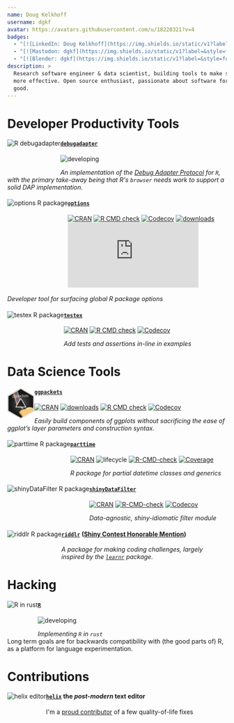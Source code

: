 ```yaml
---
name: Doug Kelkhoff
username: dgkf
avatar: https://avatars.githubusercontent.com/u/18220321?v=4
badges:
  - "[![LinkedIn: Doug Kelkhoff](https://img.shields.io/static/v1?label=&style=for-the-badge&message=Doug%20Kelkhoff&logo=LinkedIn&color=0a66c2)](https://www.linkedin.com/in/doug-kelkhoff/)"
  - "[![Mastodon: dgkf](https://img.shields.io/static/v1?label=&style=for-the-badge&message=dgkf&logo=Mastodon&color=5c4ee4&logoColor=white)](https://fosstodon.org/@dgkf)"
  - "[![Blender: dgkf](https://img.shields.io/static/v1?label=&style=for-the-badge&message=dgkf&logo=Blender&color=f4792b&logoColor=white)](https://projects.blender.org/dgkf)"
description: >
  Research software engineer & data scientist, building tools to make science	
  more effective. Open source enthusiast, passionate about software for social
  good.
---
```


# Developer Productivity Tools

<!-- debugadapter -->
<div class="project">
<div class="project-logo">
<a href="https://github.com/dgkf/debugadapter">
<img height="72" alt="R debugadapter" src="https://user-images.githubusercontent.com/18220321/211887618-2e88d097-0f3b-47a1-bcdc-aa201ccf0630.png" align="left">
</a>
</div>

<div class="project-details">

#### [`debugadapter`](https://github.com/dgkf/debugadapter) 

![developing](https://img.shields.io/badge/lifecycle-developing-orange)

*An implementation of the [Debug Adapter
Protocol](https://microsoft.github.io/debug-adapter-protocol/) for `R`, with the primary take-away being that R's `browser` needs work to support a solid DAP implementation.*

</div>
</div>

<!-- options -->
<div class="project">
<div class="project-logo">
<a href="https://github.com/dgkf/options">
<img height="72" alt="options R package" src="https://user-images.githubusercontent.com/18220321/209406193-2bdff9aa-6236-4b10-94f8-a2eb8777e11d.png" align="left">
</a>
</div>

<div class="project-details">

#### [`options`](https://github.com/dgkf/options)

[![CRAN](https://img.shields.io/cran/v/options.svg)](https://cran.r-project.org/package=options)
[![R CMD check](https://github.com/dgkf/options/actions/workflows/check-full.yaml/badge.svg)](https://github.com/dgkf/options/actions/workflows/check-full.yaml)
[![Codecov](https://img.shields.io/codecov/c/github/dgkf/options/master.svg)](https://app.codecov.io/gh/dgkf/options)
[![downloads](https://cranlogs.r-pkg.org/badges/options)](https://cran.r-project.org/package=options)
[![Matrix Space](https://img.shields.io/matrix/r-pkg-options:matrix.org)](https://matrix.to/#/#r-pkg-options:matrix.org)

*Developer tool for surfacing global R package options*  

</div>
</div>

<!-- testex -->
<div class="project">
<div class="project-logo">
<a href="https://github.com/dgkf/testex">
<img height="72" alt="testex R package" src="https://user-images.githubusercontent.com/18220321/211960830-8c969bee-8c80-4984-8132-b5993911f179.png" align="left">
</a>
</div>

<div class="project-details">

#### [`testex`](https://github.com/dgkf/testex)

[![CRAN](https://img.shields.io/cran/v/testex.svg)](https://cran.r-project.org/package=testex)
[![R CMD
check](https://github.com/dgkf/testex/workflows/R-CMD-check/badge.svg)](https://github.com/dgkf/testex/actions?query=workflow%3AR-CMD-check)
[![Codecov](https://img.shields.io/codecov/c/github/dgkf/testex/main.svg)](https://app.codecov.io/gh/dgkf/testex)

*Add tests and assertions in-line in examples*

</div>
</div>

# Data Science Tools


<!-- ggpackets -->
<div class="project">
<div class="project-logo">
<a href="https://github.com/dgkf/ggpackets">
<img height="72" alt="ggpackets R package" src="https://github.com/dgkf/ggpackets/raw/main/man/figures/ggpackets-hex-small.png" align="left">
</a>
</div>

<div class="project-details">

#### [`ggpackets`](https://github.com/dgkf/ggpackets)

[![CRAN](https://img.shields.io/cran/v/ggpackets.svg)](https://cran.r-project.org/package=ggpackets)
[![downloads](https://cranlogs.r-pkg.org/badges/ggpackets)](https://cran.r-project.org/package=ggpackets)
[![R CMD
check](https://github.com/dgkf/ggpackets/workflows/R-CMD-check/badge.svg)](https://github.com/dgkf/ggpackets/actions?query=workflow%3AR-CMD-check)
[![Codecov](https://img.shields.io/codecov/c/github/dgkf/ggpackets/master.svg)](https://app.codecov.io/gh/dgkf/ggpackets)

*Easily build components of ggplots without sacrificing the ease of ggplot’s layer parameters and construction syntax.*

</div>
</div>

<!-- parttime -->
<div class="project">
<div class="project-logo">
<a href="https://github.com/dgkf/parttime">
<img height="72" alt="parttime R package" src="https://user-images.githubusercontent.com/18220321/211887618-2e88d097-0f3b-47a1-bcdc-aa201ccf0630.png" align="left">
</a>
</div>

<div class="project-details">

#### [`parttime`](https://github.com/dgkf/parttime)

[![CRAN](https://img.shields.io/cran/v/parttime.svg)](https://cran.r-project.org/package=parttime)
![lifecycle](https://img.shields.io/static/v1?label=status&message=developing&color=orange)
[![R-CMD-check](https://github.com/dgkf/parttime/workflows/R-CMD-check/badge.svg)](https://github.com/dgkf/parttime/actions)
[![Coverage](https://codecov.io/gh/dgkf/parttime/branch/main/graph/badge.svg)](https://app.codecov.io/gh/dgkf/parttime?branch=main)

*R package for partial datetime classes and generics*  

</div>
</div>

<!-- shinyDataFilter -->
<div class="project">
<div class="project-logo">
<a href="https://github.com/dgkf/shinyDataFilter">
<img height="72" alt="shinyDataFilter R package" src="https://user-images.githubusercontent.com/18220321/211883677-7fed08b5-59be-44dd-9f27-41924f170591.png" align="left">
</a>
</div>

<div class="project-details">

#### [`shinyDataFilter`](https://github.com/dgkf/scriptgloss)

[![CRAN](https://img.shields.io/cran/v/shinyDataFilter.svg)](https://cran.r-project.org/package=shinyDataFilter)
[![R-CMD-check](https://github.com/dgkf/shinyDataFilter/workflows/R-CMD-check/badge.svg)](https://github.com/dgkf/shinyDataFilter/actions)
[![Codecov](https://img.shields.io/codecov/c/github/dgkf/shinyDataFilter/master.svg)](https://app.codecov.io/gh/dgkf/shinyDataFilter)

*Data-agnostic, shiny-idiomatic filter module*

</div>
</div>

<!-- riddlr -->
<div class="project">
<div class="project-logo">
<a href="https://github.com/dgkf/riddlr">
<img height="72" alt="riddlr R package" src="https://github.com/dgkf/riddlr/raw/master/inst/www/hex-riddlr.png" align="left">
</a>
</div>

<div class="project-details">

#### [`riddlr`](https://github.com/dgkf/riddlr) **([Shiny Contest Honorable Mention](https://www.rstudio.com/blog/winners-of-the-2nd-shiny-contest/))**

*A package for making coding challenges, largely inspired by the [`learnr`](https://github.com/rstudio/learnr) package.*

</div>
</div>

# Hacking

<div class="project">
<div class="project-logo">
<a href="https://github.com/dgkf/R">
<img height="72" alt="R in rust" src="https://user-images.githubusercontent.com/18220321/211887618-2e88d097-0f3b-47a1-bcdc-aa201ccf0630.png" align="left">
</a>
</div>

<div class="project-details">

#### [`R`](https://github.com/dgkf/R) 

![developing](https://img.shields.io/badge/lifecycle-developing-orange)

*Implementing `R` in `rust`*  
Long term goals are for backwards compatibility with (the good parts of) R, as a platform for language experimentation.

</div>
</div>

# Contributions

<!-- helix -->
<div class="project">
<div class="project-logo">
<a href="https://github.com/helix-editor/helix">
<img height="72" alt="helix editor" src="https://user-images.githubusercontent.com/18220321/211898940-c6fbcf15-8afe-4759-96e4-b117f07bb93c.png" align="left">
</a>
</div>

<div class="project-details">

#### [`helix`](https://github.com/helix-editor/helix) the *post-modern* text editor

I'm a [proud contributor](https://github.com/helix-editor/helix/pulls?q=+is%3Apr+author%3Adgkf+) of a few quality-of-life fixes

</div>
</div>


